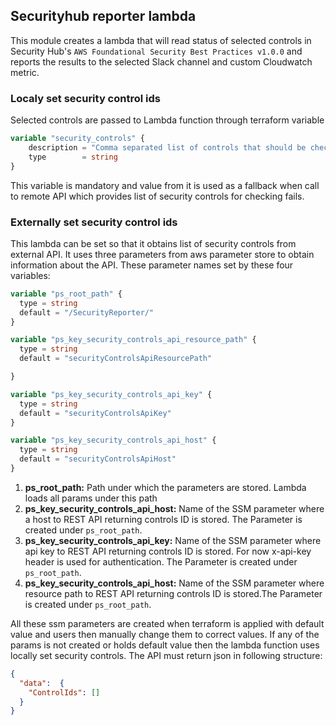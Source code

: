## Securityhub reporter lambda


This module creates a lambda that will read status of selected controls in Security Hub's `AWS Foundational Security Best Practices v1.0.0` and reports the results to the selected Slack channel and custom Cloudwatch metric.


### Localy set security control ids

Selected controls are passed to Lambda function through terraform variable
``` terraform
variable "security_controls" {
    description = "Comma separated list of controls that should be checked."
    type        = string
}
```
This variable is mandatory and value from it is used as a fallback when call to remote API which provides list of security controls for checking fails.

### Externally set security control ids

This lambda can be set so that it obtains list of security controls from external API. It uses three parameters from  aws parameter store 
to obtain information about the API. These parameter names set by these four variables:
```terraform 
variable "ps_root_path" {
  type = string
  default = "/SecurityReporter/"
}

variable "ps_key_security_controls_api_resource_path" {
  type = string
  default = "securityControlsApiResourcePath"

}

variable "ps_key_security_controls_api_key" {
  type = string
  default = "securityControlsApiKey"
}

variable "ps_key_security_controls_api_host" {
  type = string
  default = "securityControlsApiHost"
}
```
1. **ps_root_path:** Path under which the parameters are stored. Lambda loads all params under this path
2. **ps_key_security_controls_api_host:** Name of the SSM parameter where a host to REST API returning controls ID is stored. The Parameter is created under `ps_root_path`.
3. **ps_key_security_controls_api_key:** Name of the SSM parameter where api key to REST API returning controls ID is stored. For now x-api-key header is used for authentication. The Parameter is created under `ps_root_path`.
4. **ps_key_security_controls_api_host:** Name of the SSM parameter where resource path to REST API returning controls ID is stored.The Parameter is created under `ps_root_path`.

All these ssm parameters are created when terraform is applied with default value and users then manually change them to correct values.
If any of the params is not created or holds default value then the lambda function uses locally set security controls.
The API must return json in following structure:

```json
{
  "data":  {
    "ControlIds": []
  }
}
``` 
